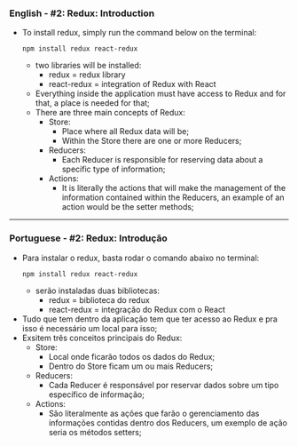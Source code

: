 ### English - #2: Redux: Introduction
- To install redux, simply run the command below on the terminal:
    ```
    npm install redux react-redux
    ```
    - two libraries will be installed:
        - redux = redux library
        - react-redux = integration of Redux with React
  - Everything inside the application must have access to Redux and for that, a place is needed for that;
  - There are three main concepts of Redux:
    - Store:
        - Place where all Redux data will be;
        - Within the Store there are one or more Reducers;
    - Reducers:
        - Each Reducer is responsible for reserving data about a specific type of information;
    - Actions:
        - It is literally the actions that will make the management of the information contained within the Reducers, an example of an action would be the setter methods;

***

### Portuguese - #2: Redux: Introdução
- Para instalar o redux, basta rodar o comando abaixo no terminal:
    ```
    npm install redux react-redux
    ```
    - serão instaladas duas bibliotecas:
        - redux = biblioteca do redux
        - react-redux = integração do Redux com o React
 - Tudo que tem dentro da aplicação tem que ter acesso ao Redux e pra isso é necessário um local para isso;
 - Exsitem três conceitos principais do Redux:
    - Store:
        - Local onde ficarão todos os dados do Redux;
        - Dentro do Store ficam um ou mais Reducers;
    - Reducers:
        - Cada Reducer é responsável por reservar dados sobre um tipo específico de informação;
    - Actions:
        - São literalmente as ações que farão o gerenciamento das informações contidas dentro dos Reducers, um exemplo de ação seria os métodos setters;